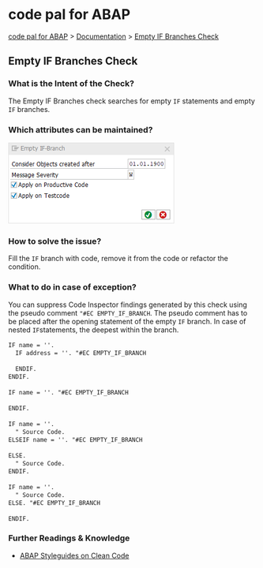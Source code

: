 # code pal for ABAP

[code pal for ABAP](../../README.md) > [Documentation](../check_documentation.md) > [Empty IF Branches Check](empty-if-branches.md)

## Empty IF Branches Check

### What is the Intent of the Check?

The Empty IF Branches check searches for empty `IF` statements and empty `IF` branches.

### Which attributes can be maintained?

![Attributes](./imgs/empty_if_branch.png)

### How to solve the issue?

Fill the `IF` branch with code, remove it from the code or refactor the condition.

### What to do in case of exception?

You can suppress Code Inspector findings generated by this check using the pseudo comment `"#EC EMPTY_IF_BRANCH`. The pseudo comment has to be placed after the opening statement of the empty `IF` branch. In case of nested `IF`statements, the deepest within the branch.

```abap
IF name = ''.
  IF address = ''. "#EC EMPTY_IF_BRANCH

  ENDIF.
ENDIF.

IF name = ''. "#EC EMPTY_IF_BRANCH

ENDIF.

IF name = ''.
  " Source Code.
ELSEIF name = ''. "#EC EMPTY_IF_BRANCH

ELSE.
  " Source Code.
ENDIF.

IF name = ''.
  " Source Code. 
ELSE. "#EC EMPTY_IF_BRANCH

ENDIF.
```

### Further Readings & Knowledge

* [ABAP Styleguides on Clean Code](https://github.com/SAP/styleguides/blob/master/clean-abap/CleanABAP.md#no-empty-if-branches)
